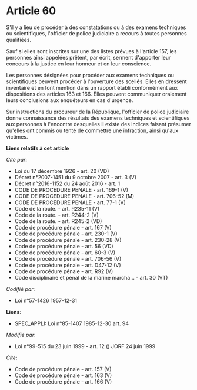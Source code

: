 # Article 60

S'il y a lieu de procéder à des constatations ou à des examens techniques ou scientifiques, l'officier de police judiciaire a
recours à toutes personnes qualifiées. 

Sauf si elles sont inscrites sur une des listes prévues à l'article 157, les personnes ainsi appelées prêtent, par écrit,
serment d'apporter leur concours à la justice en leur honneur et en leur conscience. 

Les personnes désignées pour procéder aux examens techniques ou scientifiques peuvent procéder à l'ouverture des scellés.
Elles en dressent inventaire et en font mention dans un rapport établi conformément aux dispositions des articles 163 et 166.
Elles peuvent communiquer oralement leurs conclusions aux enquêteurs en cas d'urgence. 

Sur instructions du procureur de la République, l'officier de police judiciaire donne connaissance des résultats des examens
techniques et scientifiques aux personnes à l'encontre desquelles il existe des indices faisant présumer qu'elles ont commis
ou tenté de commettre une infraction, ainsi qu'aux victimes.

**Liens relatifs à cet article**

_Cité par_:

  - Loi du 17 décembre 1926 - art. 20 (VD)
  - Décret n°2007-1451 du 9 octobre 2007 - art. 3 (V)
  - Décret n°2016-1152 du 24 août 2016 - art. 1
  - CODE DE PROCEDURE PENALE - art. 169-1 (V)
  - CODE DE PROCEDURE PENALE - art. 706-52 (M)
  - CODE DE PROCEDURE PENALE - art. 77-1 (V)
  - Code de la route. - art. R235-11 (V)
  - Code de la route. - art. R244-2 (V)
  - Code de la route. - art. R245-2 (VD)
  - Code de procédure pénale - art. 167 (V)
  - Code de procédure pénale - art. 230-1 (V)
  - Code de procédure pénale - art. 230-28 (V)
  - Code de procédure pénale - art. 56 (VD)
  - Code de procédure pénale - art. 60-3 (V)
  - Code de procédure pénale - art. 706-56 (V)
  - Code de procédure pénale - art. D47-12 (V)
  - Code de procédure pénale - art. R92 (V)
  - Code disciplinaire et pénal de la marine marcha... - art. 30 (VT)

_Codifié par_:

  - Loi n°57-1426 1957-12-31

**Liens**:

  - SPEC_APPLI: Loi n°85-1407 1985-12-30 art. 94

_Modifié par_:

  - Loi n°99-515 du 23 juin 1999 - art. 12 () JORF 24 juin 1999

_Cite_:

  - Code de procédure pénale - art. 157 (V)
  - Code de procédure pénale - art. 163 (V)
  - Code de procédure pénale - art. 166 (V)
